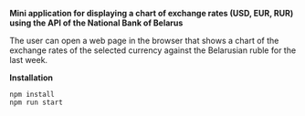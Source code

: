 **Mini application for displaying a chart of exchange rates (USD, EUR, RUR) using the API of the National Bank of Belarus**

The user can open a web page in the browser that shows a chart of the exchange rates of the selected currency against the Belarusian ruble for the last week.


**Installation**
```
npm install
npm run start
```

